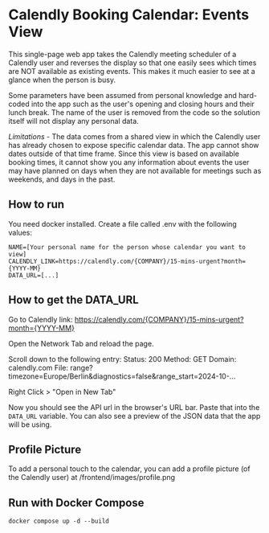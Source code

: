 # Calendly Booking Calendar: Events View

This single-page web app takes the Calendly meeting scheduler of a Calendly user and reverses the display so that one easily sees which times are NOT available as existing events. This makes it much easier to see at a glance when the person is busy.

Some parameters have been assumed from personal knowledge and hard-coded into the app such as the user's opening and closing hours and their lunch break. The name of the user is removed from the code so the solution itself will not display any personal data.

*Limitations* - The data comes from a shared view in which the Calendly user has already chosen to expose specific calendar data. The app cannot show dates outside of that time frame. Since this view is based on available booking times, it cannot show you any information about events the user may have planned on days when they are not available for meetings such as weekends, and days in the past.


## How to run
You need docker installed.
Create a file called .env with the following values:

    NAME=[Your personal name for the person whose calendar you want to view]
    CALENDLY_LINK=https://calendly.com/{COMPANY}/15-mins-urgent?month={YYYY-MM}
    DATA_URL=[...]

## How to get the DATA_URL

Go to Calendly link: https://calendly.com/{COMPANY}/15-mins-urgent?month={YYYY-MM}

Open the Network Tab and reload the page.

Scroll down to the following entry:
    Status: 200
    Method: GET
    Domain: calendly.com
    File: range?timezone=Europe/Berlin&diagnostics=false&range_start=2024-10-...

Right Click > "Open in New Tab"

Now you should see the API url in the browser's URL bar. Paste that into the `DATA_URL` variable. You can also see a preview of the JSON data that the app will be using.

## Profile Picture

To add a personal touch to the calendar, you can add a profile picture (of the Calendly user) at /frontend/images/profile.png

## Run with Docker Compose

    docker compose up -d --build
